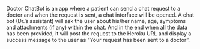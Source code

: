 Doctor ChatBot is an app where a patient can send a chat request to a doctor and when the request is sent, 
a chat interface will be opened. A chat bot (Dr.’s assistant) will ask the user about his/her 
name, age, symptoms and attachments (if any) within the chat. And in the end when all the data 
has been provided, it will post the request to the Heroku URL and display a success message to 
the user as “Your request has been sent to a doctor”.
